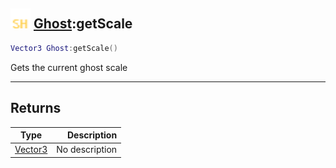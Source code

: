 ## <img src="../../.gitbook/assets/shared.png" width="32" height="32" /> [Ghost](../ghost/README.md):getScale

```lua
Vector3 Ghost:getScale()
```

Gets the current ghost scale<br>

-----------------
## Returns

| Type   | Description |
| ------ | ----------: |
| [Vector3](../vector3/README.md) | No description |
